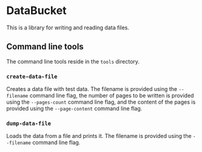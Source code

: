 # DataBucket

This is a library for writing and reading data files.

## Command line tools

The command line tools reside in the `tools` directory.

### `create-data-file`

Creates a data file with test data. The filename is provided using the `--filename` command line flag,
the number of pages to be written is provided using the `--pages-count` command line flag, and
the content of the pages is provided using the `--page-content` command line flag.

### `dump-data-file`

Loads the data from a file and prints it. The filename is provided using the `--filename` command line flag.
